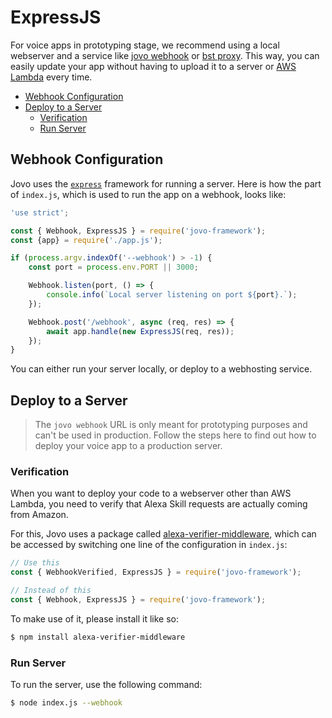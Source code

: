 # ExpressJS

For voice apps in prototyping stage, we recommend using a local webserver and a service like [jovo webhook](#jovo-webhook) or [bst proxy](#bst-proxy). This way, you can easily update your app without having to upload it to a server or [AWS Lambda](./aws-lambda.md './aws-lambda') every time.

* [Webhook Configuration](#webhook-configuration)
* [Deploy to a Server](#deploy-to-a-server)
   * [Verification](#verification)
   * [Run Server](#run-server)


## Webhook Configuration

Jovo uses the [`express`](https://expressjs.com/) framework for running a server. Here is how the part of `index.js`, which is used to run the app on a webhook, looks like:

```javascript
'use strict';

const { Webhook, ExpressJS } = require('jovo-framework');
const {app} = require('./app.js');

if (process.argv.indexOf('--webhook') > -1) {
    const port = process.env.PORT || 3000;

    Webhook.listen(port, () => {
        console.info(`Local server listening on port ${port}.`);
    });

    Webhook.post('/webhook', async (req, res) => {
        await app.handle(new ExpressJS(req, res));
    });
}
```

You can either run your server locally, or deploy to a webhosting service.

## Deploy to a Server

> The `jovo webhook` URL is only meant for prototyping purposes and can't be used in production. Follow the steps here to find out how to deploy your voice app to a production server.

### Verification

When you want to deploy your code to a webserver other than AWS Lambda, you need to verify that Alexa Skill requests are actually coming from Amazon.

For this, Jovo uses a package called [alexa-verifier-middleware](https://github.com/alexa-js/alexa-verifier-middleware), which can be accessed by switching one line of the configuration in `index.js`:

```javascript
// Use this
const { WebhookVerified, ExpressJS } = require('jovo-framework');

// Instead of this
const { Webhook, ExpressJS } = require('jovo-framework');
```

To make use of it, please install it like so:

```sh
$ npm install alexa-verifier-middleware
```

### Run Server

To run the server, use the following command:

```sh
$ node index.js --webhook
```


<!--[metadata]: {"description": "Find out how to host your Alexa Skills and Google Actions on a server with ExpressJS and the Jovo Framework.",
		        "route": "hosting/express-js"}-->
